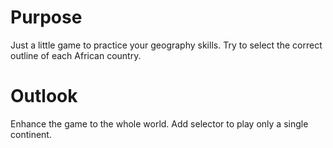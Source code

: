 # Purpose
Just a little game to practice your geography skills. Try to select the correct outline of each African country.

# Outlook
Enhance the game to the whole world. Add selector to play only a single continent.